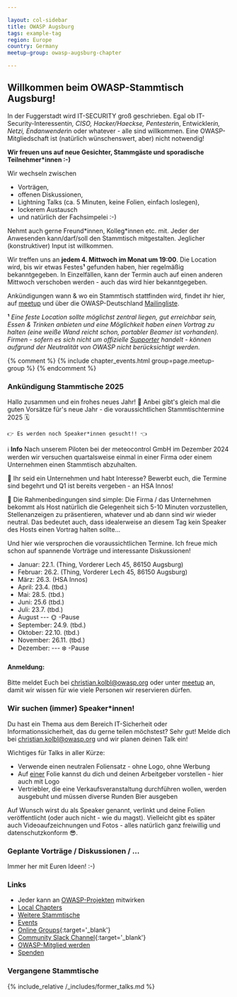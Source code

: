 ```yaml
---

layout: col-sidebar
title: OWASP Augsburg
tags: example-tag
region: Europe
country: Germany
meetup-group: owasp-augsburg-chapter

---
```

## Willkommen beim OWASP-Stammtisch Augsburg!
In der Fuggerstadt wird IT-SECURITY groß geschrieben. Egal ob IT-Security-Interessent*in, CISO, Hacker/Haeckse, Pentester*in, Entwickler*in, Netzi, Endanwender*in oder whatever - alle sind willkommen. Eine OWASP-Mitgliedschaft ist (natürlich wünschenswert, aber) nicht notwendig!

**Wir freuen uns auf neue Gesichter, Stammgäste und sporadische Teilnehmer*innen :-)**

Wir wechseln zwischen 
* Vorträgen,
* offenen Diskussionen,
* Lightning Talks (ca. 5 Minuten, keine Folien, einfach loslegen),
* lockerem Austausch
* und natürlich der Fachsimpelei :-) 

Nehmt auch gerne Freund\*innen, Kolleg\*innen etc. mit. Jeder der Anwesenden kann/darf/soll den Stammtisch mitgestalten. Jeglicher (konstruktiver) Input ist willkommen.

Wir treffen uns an **jedem 4. Mittwoch im Monat um 19:00**. Die Location wird, bis wir etwas Festes<b>¹</b> gefunden haben, hier regelmäßig bekanntgegeben. In Einzelfällen, kann der Termin auch auf einen anderen Mittwoch verschoben werden - auch das wird hier bekanntgegeben.

Ankündigungen wann & wo ein Stammtisch stattfinden wird, findet ihr hier, auf [meetup](https://www.meetup.com/de-DE/owasp-augsburg-chapter/) und über die OWASP-Deutschland [Mailingliste](https://groups.google.com/a/owasp.org/group/germany-chapter/).

<b>¹</b> *Eine feste Location sollte möglichst zentral liegen, gut erreichbar sein, Essen & Trinken anbieten und eine Möglichkeit haben einen Vortrag zu halten (eine weiße Wand reicht schon, portabler Beamer ist vorhanden). Firmen - sofern es sich nicht um offizielle [Supporter](https://owasp.org/supporters) handelt - können aufgrund der Neutralität von OWASP nicht berücksichtigt werden.* 

{% comment %}
{% include chapter_events.html group=page.meetup-group %}
{% endcomment %}
### Ankündigung Stammtische 2025
Hallo zusammen und ein frohes neues Jahr! 🍔 
Anbei gibt's gleich mal die guten Vorsätze für's neue Jahr - die voraussichtlichen Stammtischtermine 2025 🗓️ 
~~~~~~~~~~~~~~~~~~~~~~~~~~~~~~~~~~~~~ 
👉 Es werden noch Speaker*innen gesucht!! 👈 
~~~~~~~~~~~~~~~~~~~~~~~~~~~~~~~~~~~~~
ℹ️ **Info**
Nach unserem Piloten bei der meteocontrol GmbH im Dezember 2024 werden wir versuchen quartalsweise einmal in einer Firma oder einem Unternehmen einen Stammtisch abzuhalten. 

📢 Ihr seid ein Unternehmen und habt Interesse? Bewerbt euch, die Termine sind begehrt und Q1 ist bereits vergeben - an HSA Innos! 

🤙 Die Rahmenbedingungen sind simple: Die Firma / das Unternehmen bekommt als Host natürlich die Gelegenheit sich 5-10 Minuten vorzustellen, Stellenanzeigen zu präsentieren, whatever und ab dann sind wir wieder neutral. Das bedeutet auch, dass idealerweise an diesem Tag kein Speaker des Hosts einen Vortrag halten sollte...

Und hier wie versprochen die voraussichtlichen Termine. Ich freue mich schon auf spannende Vorträge und interessante Diskussionen!

- Januar: 22.1. (Thing, Vorderer Lech 45, 86150 Augsburg)
- Februar: 26.2. (Thing, Vorderer Lech 45, 86150 Augsburg)
- März: 26.3. (HSA Innos)
- April: 23.4. (tbd.)
- Mai: 28.5. (tbd.)
- Juni: 25.6 (tbd.)
- Juli: 23.7. (tbd.)
- August --- 🌞 -Pause
- September: 24.9. (tbd.)
- Oktober: 22.10. (tbd.)
- November: 26.11. (tbd.)
- Dezember: --- ❄️ -Pause

#### Anmeldung:

Bitte meldet Euch bei [christian.kolbl@owasp.org](mailto:christian.kolbl@owasp.org) oder unter [meetup](https://www.meetup.com/de-DE/owasp-augsburg-chapter/) an, damit wir wissen für wie viele Personen wir reservieren dürfen. 

### Wir suchen (immer) Speaker\*innen! 
Du hast ein Thema aus dem Bereich IT-Sicherheit oder Informationssicherheit, das du gerne teilen möchstest? Sehr gut! Melde dich bei [christian.kolbl@owasp.org](mailto:christian.kolbl@owasp.org) und wir planen deinen Talk ein!

Wichtiges für Talks in aller Kürze:
* Verwende einen neutralen Foliensatz - ohne Logo, ohne Werbung
* Auf <u>einer</u> Folie kannst du dich und deinen Arbeitgeber vorstellen - hier auch mit Logo
* Vertriebler, die eine Verkaufsveranstaltung durchführen wollen, werden ausgebuht und müssen diverse Runden Bier ausgeben

Auf Wunsch wirst du als Speaker genannt, verlinkt und deine Folien veröffentlicht (oder auch nicht - wie du magst). Vielleicht gibt es später auch Videoaufzeichnungen und Fotos - alles natürlich ganz freiwillig und datenschutzkonform 😎.

### Geplante Vorträge / Diskussionen / ...

Immer her mit Euren Ideen! :-) 


### Links
* Jeder kann an [OWASP-Projekten](/projects/) mitwirken
* [Local Chapters](/chapters/)
* [Weitere Stammtische](https://owasp.org/www-chapter-germany/stammtische/#lokale-stammtische)
* [Events](/events/)
* [Online Groups](https://groups.google.com/a/owasp.com/){:target='_blank'}
* [Community Slack Channel](https://owasp.slack.com/){:target='_blank'}
* [OWASP-Mitglied werden](/membership/) 
* [Spenden](/donate/) 

### Vergangene Stammtische

{% include_relative /_includes/former_talks.md %}
